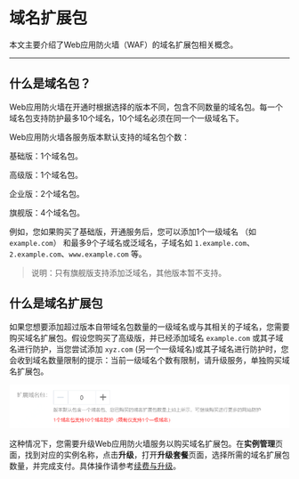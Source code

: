 # 域名扩展包

本文主要介绍了Web应用防火墙（WAF）的域名扩展包相关概念。

****

## **什么是域名包**？

Web应用防火墙在开通时根据选择的版本不同，包含不同数量的域名包。每一个域名包支持防护最多10个域名，10个域名必须在同一个一级域名下。

Web应用防火墙各服务版本默认支持的域名包个数：

基础版：1个域名包。

高级版：1个域名包。

企业版：2个域名包。

旗舰版：4个域名包。

例如，您如果购买了基础版，开通服务后，您可以添加1个一级域名 （如`example.com`） 和最多9个子域名或泛域名，子域名如 `1.example.com`、`2.example.com`、`www.example.com` 等。

> 说明：只有旗舰版支持添加泛域名，其他版本暂不支持。



## 什么是域名扩展包

如果您想要添加超过版本自带域名包数量的一级域名或与其相关的子域名，您需要购买域名扩展包。假设您购买了高级版，并已经添加域名  `example.com` 或其子域名进行防护，当您尝试添加  `xyz.com` (另一个一级域名)或其子域名进行防护时，您会收到域名数量限制的提示：当前一级域名个数有限制，请升级服务，单独购买域名扩展包。

![image](../../../../image/WAF/price-image/WAF-Buy-Names-More.png)

这种情况下，您需要升级Web应用防火墙服务以购买域名扩展包。在**实例管理**页面，找到对应的实例名称，点击**升级**，打开**升级套餐**页面，选择所需的域名扩展包数量，并完成支付。具体操作请参考[续费与升级](Renew-And-Upgrade.md)。

